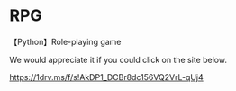 # RPG
【Python】Role-playing game

We would appreciate it if you could click on the site below.

https://1drv.ms/f/s!AkDP1_DCBr8dc156VQ2VrL-qUj4
